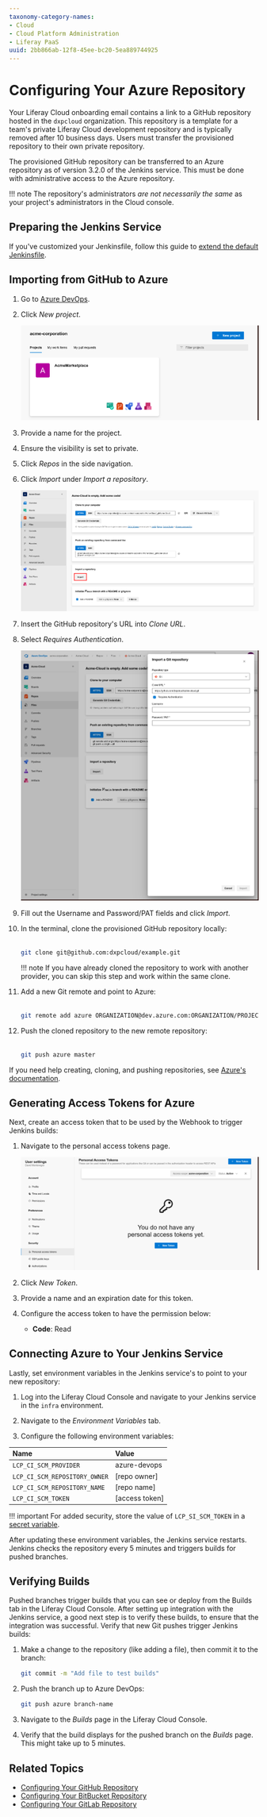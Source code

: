 ```yaml
---
taxonomy-category-names:
- Cloud
- Cloud Platform Administration
- Liferay PaaS
uuid: 2bb866ab-12f8-45ee-bc20-5ea889744925
---
```


# Configuring Your Azure Repository

Your Liferay Cloud onboarding email contains a link to a GitHub repository hosted in the `dxpcloud` organization. This repository is a template for a team's private Liferay Cloud development repository and is typically removed after 10 business days. Users must transfer the provisioned repository to their own private repository.

The provisioned GitHub repository can be transferred to an Azure repository as of version 3.2.0 of the Jenkins service. This must be done with administrative access to the Azure repository.

!!! note
    The repository's administrators *are not necessarily the same* as your project's administrators in the Cloud console.

## Preparing the Jenkins Service

If you've customized your Jenkinsfile, follow this guide to [extend the default Jenkinsfile](../platform-services/continuous-integration.md#extending-the-default-jenkinsfile).

## Importing from GitHub to Azure

1. Go to [Azure DevOps](https://dev.azure.com/).

1. Click *New project*.

   ![Click New project to begin creating a new Azure repository.](./configuring-your-azure-repository/images/01.png)

1. Provide a name for the project.

1. Ensure the visibility is set to private.

1. Click *Repos* in the side navigation.

1. Click *Import* under *Import a repository*.

   ![Click Import to open the import modal.](./configuring-your-azure-repository/images/02.png)

1. Insert the GitHub repository's URL into *Clone URL*.

1. Select *Requires Authentication*.

   ![Import the GitHub repository using the import modal.](./configuring-your-azure-repository/images/03.png)

1. Fill out the Username and Password/PAT fields and click *Import*.

1. In the terminal, clone the provisioned GitHub repository locally:

   ```bash

   git clone git@github.com:dxpcloud/example.git

   ```

   !!! note
       If you have already cloned the repository to work with another provider, you can skip this step and work within the same clone.

1. Add a new Git remote and point to Azure:

   ```bash

   git remote add azure ORGANIZATION@dev.azure.com:ORGANIZATION/PROJECTNAME/_git/PROJECTNAME

   ```

1. Push the cloned repository to the new remote repository:

   ```bash

   git push azure master

   ```

If you need help creating, cloning, and pushing repositories, see [Azure's documentation](https://learn.microsoft.com/en-us/azure/devops/user-guide/code-with-git?toc=%2Fazure%2Fdevops%2Fget-started%2Ftoc.json&view=azure-devops).

## Generating Access Tokens for Azure

Next, create an access token that to be used by the Webhook to trigger Jenkins builds:

1. Navigate to the personal access tokens page.

   ![Create a personal access token for Azure, which cannot be accessed again later.](./configuring-your-azure-repository/images/04.png)

1. Click *New Token*.

1. Provide a name and an expiration date for this token.

1. Configure the access token to have the permission below:

   - **Code**: Read

## Connecting Azure to Your Jenkins Service

Lastly, set environment variables in the Jenkins service's to point to your new repository:

1. Log into the Liferay Cloud Console and navigate to your Jenkins service in the `infra` environment.

1. Navigate to the *Environment Variables* tab.

1. Configure the following environment variables:

| Name                          | Value          |
| :---------------------------- | :------------- |
| `LCP_CI_SCM_PROVIDER`         | azure-devops   |
| `LCP_CI_SCM_REPOSITORY_OWNER` | [repo owner]   |
| `LCP_CI_SCM_REPOSITORY_NAME`  | [repo name]    |
| `LCP_CI_SCM_TOKEN`            | [access token] |

!!! important
    For added security, store the value of `LCP_SI_SCM_TOKEN` in a [secret variable](../tuning-security-settings/managing-secure-environment-variables-with-secrets#referencing-secrets-from-environment-variables).

After updating these environment variables, the Jenkins service restarts. Jenkins checks the repository every 5 minutes and triggers builds for pushed branches.

## Verifying Builds

Pushed branches trigger builds that you can see or deploy from the Builds tab in the Liferay Cloud Console. After setting up integration with the Jenkins service, a good next step is to verify these builds, to ensure that the integration was successful. Verify that new Git pushes trigger Jenkins builds:

1. Make a change to the repository (like adding a file), then commit it to the branch:

   ```bash
   git commit -m "Add file to test builds"
   ```

1. Push the branch up to Azure DevOps:

   ```bash
   git push azure branch-name
   ```

1. Navigate to the *Builds* page in the Liferay Cloud Console.

1. Verify that the build displays for the pushed branch on the *Builds* page. This might take up to 5 minutes.

## Related Topics

- [Configuring Your GitHub Repository](./configuring-your-github-repository.md)
- [Configuring Your BitBucket Repository](./configuring-your-bitbucket-repository.md)
- [Configuring Your GitLab Repository](./configuring-your-gitlab-repository.md)
